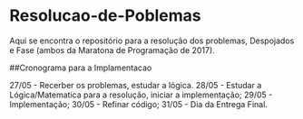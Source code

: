 # Resolucao-de-Poblemas

Aqui se encontra o repositório para a resolução dos problemas, Despojados e Fase (ambos da Maratona de Programação de 2017). 

##Cronograma para a Implamentacao

27/05 - Recerber os problemas, estudar a lógica.
28/05 - Estudar a Lógica/Matematica para a resolução, iniciar a implementação;
29/05 - Implementação;
30/05 - Refinar código;
31/05 - Dia da Entrega Final.

